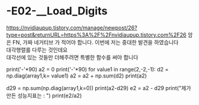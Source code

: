 # -E02-__Load_Digits
https://nvidiaupup.tistory.com/manage/newpost/26?type=post&returnURL=https%3A%2F%2Fnvidiaupup.tistory.com%2F26
암은 FN, 가짜 네거티브 가 적어야 합니다. 
이번에 저는 중대한 발견을 하였습니다<br>
대각행렬를 다루는 것인데요 <br>
대각선에 있는 것들만 더해주려면 특별한 함수를 써야 합니다
<br>

print('-'*90)
a2 = 0
print('-'*90)
for value1 in range(2,-2,-1):
    d2 = np.diag(array1,k= value1)
    a2 = a2 + np.sum(d2)
print(a2)

d29 = np.sum(np.diag(array1,k=0))
print(a2-d29)
e2 = a2 - d29
print("제가 만든 성능지표는 : ")
print(e2/a2)
